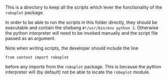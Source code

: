 This is a directory to keep all the scripts which lever the functionality of the `roboplot` package.

In order to be able to run the scripts in this folder directly, they should be executable and contain the shebang
`#!/usr/bin/env python 3`. Otherwise the python interpreter will need to be invoked manually and the script file passed as an argument.

Note when writing scripts, the developer should include the line

    from context import roboplot

before any imports from the `roboplot` package.
This is because the python interpreter will (by default) not be able to locate the `roboplot` module.
